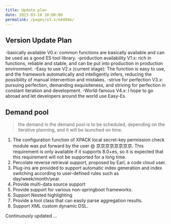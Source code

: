 ```yaml
---
title: Update plan
date: 2023-03-18 10:00:00
permalink: /pages/v3.x/e4404e/
---
```

## Version Update Plan

-basically available V0.x: common functions are basically available and can be used as a good ES tool library.
-production availability V1.x: rich in functions, reliable and stable, and can be put into production in production environment.
-Easy to use V2.x (current stage): The function is easy to use, and the framework automatically and intelligently infers, reducing the possibility of manual intervention and mistakes.
-strive for perfection V3.x: pursuing perfection, demanding exquisiteness, and striving for perfection in constant iteration and development.
-World-famous V4.x: I hope to go abroad and let developers around the world use Easy-Es.



## Demand pool

> the demand in the demand pool is to be scheduled, depending on the iterative planning, and it will be launched on time.

1. The configuration function of XPACK local secret-key permission check module was put forward by the user @ 京京京京京京京京. This requirement is only available if it supports 8.0+es, so it is expected that this requirement will not be supported for a long time.
1. Percolate reverse retrieval support, proposed by Earl, a code cloud user.
1. Plug-ins are provided to support automatic index generation and index switching according to user-defined rules such as day/week/month/year.
1. Provide multi-data source support
1. Provide support for various non-springboot frameworks.
1. Support Nested highlighting
1. Provide a tool class that can easily parse aggregation results.
1. Support XML custom dynamic DSL.

Continuously updated ...
